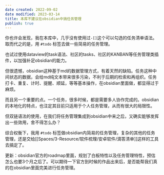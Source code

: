 ```yaml
---
date created: 2022-09-02
date modified: 2023-03-14
title: 本库不建议在obsidian中搞任务管理
publish: true
---
```

你也许会发现，我在本库中，几乎没有使用过`-[]`这个可以勾选的任务清单语法。取而代之的是，用 `#todo` 标签去做一些简易的任务管理。

也试过使用dataview的task语法、社区的tasks、社区的KANBAN等任务管理类插件，以加强补足obsidian的能力。

但很遗憾，obsidian这种基于md的数据管理方式，有着天然的缺陷。任务这种中间状态的数据，会给md纯文本带来很多污染，不利于后期的检索和再组织。任务打卡、重复、计时、提醒、顺延，等等基本操作，在obsidian里面做，都显得过于麻烦。

而且另一个重要的点。一个任务，很多时候，都是需要多人协作完成的。obsidian的本地化的特点，也注定其目前只适用于个人任务管理，从而有很大的局限性。

但双链语法的使用，在我们将任务管理集成到obsidian中来之后，又确实能够发挥出一些效用，舍不得怎么办？

综合权衡下，我用 `#todo` 标签做obsidian内简易的任务管理，复杂的其他的任务管理，还是交给[[Spaces/3-Resource/软件梳理/安卓软件/滴答清单]]这样的工具去搞定了。

更新：obsidian官方的roadmap里面，规划了白板特性以及任务管理特性，预估怎么也要3个月之后了。可以期待一下官方到时候的作品出来后，是否能帮我们真的在obsidian里面完美进行任务管理。